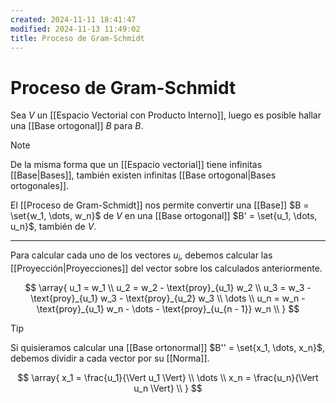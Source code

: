 ```yaml
---
created: 2024-11-11 18:41:47
modified: 2024-11-13 11:49:02
title: Proceso de Gram-Schmidt
---
```


# Proceso de Gram-Schmidt

Sea $V$ un [[Espacio Vectorial con Producto Interno]], luego es posible hallar una [[Base ortogonal]] $B$ para $B$.

> [!note]
> De la misma forma que un [[Espacio vectorial]] tiene infinitas [[Base|Bases]], también existen infinitas [[Base ortogonal|Bases ortogonales]].

El [[Proceso de Gram-Schmidt]] nos permite convertir una [[Base]] $B = \set{w_1, \dots, w_n}$ de $V$ en una [[Base ortogonal]] $B' = \set{u_1, \dots, u_n}$, también de $V$.

---

Para calcular cada uno de los vectores $u_i$, debemos calcular las [[Proyección|Proyecciones]] del vector sobre los calculados anteriormente.

$$
\array{
u_1 = w_1 \\
u_2 = w_2 - \text{proy}_{u_1} w_2 \\
u_3 = w_3 - \text{proy}_{u_1} w_3 - \text{proy}_{u_2} w_3 \\
\dots \\
u_n = w_n - \text{proy}_{u_1} w_n - \dots - \text{proy}_{u_{n - 1}} w_n \\
}
$$

> [!tip]
> Si quisieramos calcular una [[Base ortonormal]] $B'' = \set{x_1, \dots, x_n}$, debemos dividir a cada vector por su [[Norma]].
>
> $$
> \array{
> x_1 = \frac{u_1}{\Vert u_1 \Vert} \\
> \dots \\
> x_n = \frac{u_n}{\Vert u_n \Vert} \\
> }
> $$
